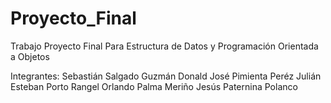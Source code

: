 # Proyecto_Final
Trabajo Proyecto Final Para Estructura de Datos y Programación Orientada a Objetos

Integrantes:
Sebastián Salgado Guzmán
Donald José Pimienta Peréz
Julián Esteban Porto Rangel
Orlando Palma Meriño
Jesús Paternina Polanco
